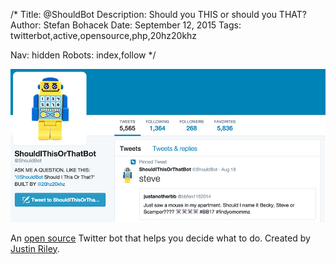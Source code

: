 /*
Title: @ShouldBot
Description: Should you THIS or should you THAT?
Author: Stefan Bohacek
Date: September 12, 2015
Tags: twitterbot,active,opensource,php,20hz20khz

Nav: hidden
Robots: index,follow
*/

[![](/content/bots/twitterbots/images/ShouldBot.png)](https://twitter.com/ShouldBot)


An [open source](https://github.com/20hz20khz/ShouldBot) Twitter bot that helps you decide what to do. Created by [Justin Riley](https://twitter.com/20hz20khz).